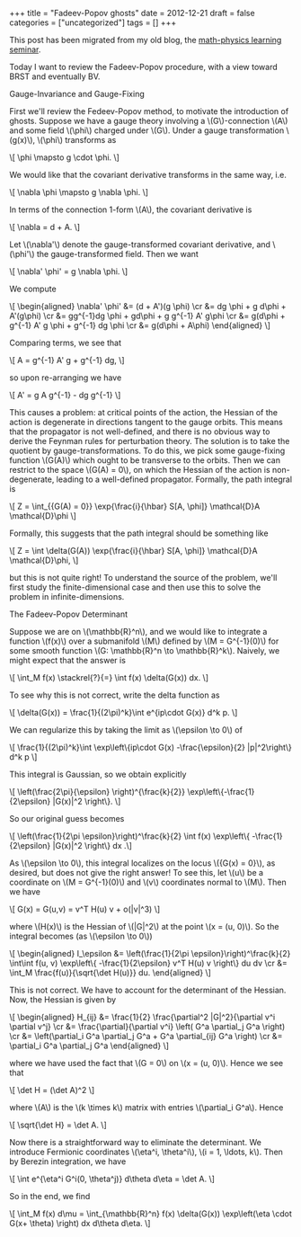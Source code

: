 +++
title = "Fadeev-Popov ghosts"
date = 2012-12-21
draft = false
categories = ["uncategorized"]
tags = []
+++

This post has been migrated from my old blog, the [math-physics learning seminar](https://mathphysseminar.blogspot.com/).


Today I want to review the Fadeev-Popov procedure, with a view toward BRST and eventually BV.


Gauge-Invariance and Gauge-Fixing


First we'll review the Fedeev-Popov method, to motivate the introduction of ghosts. Suppose we have a gauge theory involving a \\(G\\)-connection \\(A\\) and some field \\(\phi\\) charged under \\(G\\). Under a gauge transformation \\(g(x)\\), \\(\phi\\) transforms as

\\[ \phi \mapsto g \cdot \phi. \\]

We would like that the covariant derivative transforms in the same way, i.e.

\\[ \nabla \phi \mapsto g \nabla \phi. \\]

In terms of the connection 1-form \\(A\\), the covariant derivative is

\\[ \nabla = d + A. \\]

Let \\(\nabla'\\) denote the gauge-transformed covariant derivative, and \\(\phi'\\) the gauge-transformed field. Then we want

\\[ \nabla' \phi' = g \nabla \phi. \\]

We compute

\\[ \\begin{aligned}
\nabla' \phi' &= (d + A')(g \phi) \cr
&= dg \phi + g d\phi + A'(g\phi) \cr
&= gg^{-1}dg \phi + gd\phi + g g^{-1} A' g\phi \cr
&= g(d\phi + g^{-1} A' g \phi + g^{-1} dg \phi \cr
&= g(d\phi + A\phi)
\\end{aligned} \\]

Comparing terms, we see that

\\[ A = g^{-1} A' g + g^{-1} dg, \\]

so upon re-arranging we have

\\[ A' = g A g^{-1} - dg g^{-1} \\]


This causes a problem: at critical points of the action, the Hessian of the action is degenerate in directions tangent to the gauge orbits. This means that the propagator is not well-defined, and there is no obvious way to derive the Feynman rules for perturbation theory. The solution is to take the quotient by gauge-transformations. To do this, we pick some gauge-fixing function \\(G(A)\\) which ought to be transverse to the orbits. Then we can restrict to the space \\(G(A) = 0\\), on which the Hessian of the action is non-degenerate, leading to a well-defined propagator. Formally, the path integral is

\\[ Z = \int_{\{G(A) = 0\}} \exp{\frac{i}{\hbar} S[A, \phi]} \mathcal{D}A \mathcal{D}\phi  \\]

Formally, this suggests that the path integral should be something like

\\[ Z = \int \delta(G(A)) \exp{\frac{i}{\hbar} S[A, \phi]} \mathcal{D}A \mathcal{D}\phi, \\]

but this is not quite right! To understand the source of the problem, we'll first study the finite-dimensional case and then use this to solve the problem in infinite-dimensions.



The Fadeev-Popov Determinant


Suppose we are on \\(\mathbb{R}^n\\), and we would like to integrate a function \\(f(x)\\) over a submanifold \\(M\\) defined by \\(M = G^{-1}(0)\\) for some smooth function \\(G: \mathbb{R}^n \to \mathbb{R}^k\\). Naively, we might expect that the answer is

\\[ \int_M f(x) \stackrel{?}{=} \int f(x) \delta(G(x)) dx. \\]

To see why this is not correct, write the delta function as

\\[ \delta(G(x)) = \frac{1}{(2\pi)^k}\int e^{ip\cdot G(x)} d^k p. \\]

We can regularize this by taking the limit as \\(\epsilon \to 0\\) of

\\[ \frac{1}{(2\pi)^k}\int \exp\left\\{ip\cdot G(x) -\frac{\epsilon}{2} |p|^2\right\\} d^k p \\]

This integral is Gaussian, so we obtain explicitly

\\[ \left(\frac{2\pi}{\epsilon} \right)^{\frac{k}{2}} \exp\left\\{-\frac{1}{2\epsilon} |G(x)|^2 \right\\}. \\]

So our original guess becomes

\\[ \left(\frac{1}{2\pi \epsilon}\right)^\frac{k}{2} \int f(x) \exp\left\\{ -\frac{1}{2\epsilon} |G(x)|^2 \right\\} dx .\\]

As \\(\epsilon \to 0\\), this integral localizes on the locus \\(\{G(x) = 0\}\\), as desired, but does not give the right answer! To see this, let \\(u\\) be a coordinate on \\(M = G^{-1}(0)\\) and \\(v\\) coordinates normal to \\(M\\). Then we have

\\[ G(x) = G(u,v) = v^T H(u) v + o(|v|^3) \\]

where \\(H(x)\\) is the Hessian of \\(|G|^2\\) at the point \\(x = (u, 0)\\). So the integral becomes (as \\(\epsilon \to 0\\))

\\[ \\begin{aligned}
I_\epsilon &= \left(\frac{1}{2\pi \epsilon}\right)^\frac{k}{2} \int\int
 f(u, v) \exp\left\\{ -\frac{1}{2\epsilon} v^T H(u) v \right\\} du dv \cr
&= \int_M \frac{f(u)}{\sqrt{\det H(u)}} du.
\\end{aligned} \\]

This is not correct. We have to account for the determinant of the Hessian. Now, the Hessian is given by

\\[ \\begin{aligned}
H_{ij} &= \frac{1}{2} \frac{\partial^2 |G|^2}{\partial v^i \partial v^j} \cr
&= \frac{\partial}{\partial v^i} \left( G^a \partial_j G^a \right) \cr
&=  \left(\partial_i G^a \partial_j G^a + G^a \partial_{ij} G^a \right) \cr
&=  \partial_i G^a \partial_j G^a
\\end{aligned} \\]

where we have used the fact that \\(G = 0\\) on \\(x = (u, 0)\\). Hence we see that

\\[ \det H = (\det A)^2 \\]

where \\(A\\) is the \\(k \times k\\) matrix with entries \\(\partial_i G^a\\). Hence

\\[ \sqrt{\det H} = \det A. \\]

Now there is a straightforward way to eliminate the determinant. We introduce Fermionic coordinates \\(\eta^i, \theta^i\\), \\(i = 1, \ldots, k\\). Then by Berezin integration, we have

\\[ \int e^{\eta^i G^i(0, \theta^j)} d\theta d\eta = \det A. \\]

So in the end, we find

\\[ \int_M f(x) d\mu = \int_{\mathbb{R}^n}
f(x) \delta(G(x)) \exp\left(\eta \cdot G(x+ \theta) \right)
 dx d\theta d\eta. \\]
